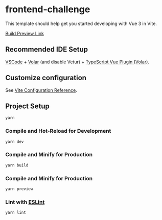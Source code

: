 # frontend-challenge

This template should help get you started developing with Vue 3 in Vite.

[Build Preview Link](https://jobins-frontend-challenge.vercel.app/)

## Recommended IDE Setup

[VSCode](https://code.visualstudio.com/) + [Volar](https://marketplace.visualstudio.com/items?itemName=Vue.volar) (and disable Vetur) + [TypeScript Vue Plugin (Volar)](https://marketplace.visualstudio.com/items?itemName=Vue.vscode-typescript-vue-plugin).

## Customize configuration

See [Vite Configuration Reference](https://vitejs.dev/config/).

## Project Setup

```sh
yarn
```

### Compile and Hot-Reload for Development

```sh
yarn dev
```

### Compile and Minify for Production

```sh
yarn build
```
### Compile and Minify for Production

```sh
yarn preview
```
### Lint with [ESLint](https://eslint.org/)

```sh
yarn lint
```
